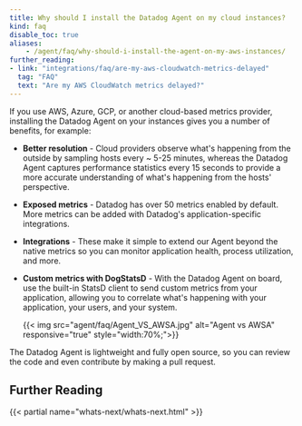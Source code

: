 ```yaml
---
title: Why should I install the Datadog Agent on my cloud instances?
kind: faq
disable_toc: true
aliases:
    - /agent/faq/why-should-i-install-the-agent-on-my-aws-instances/
further_reading:
- link: "integrations/faq/are-my-aws-cloudwatch-metrics-delayed"
  tag: "FAQ"
  text: "Are my AWS CloudWatch metrics delayed?"
---
```


If you use AWS, Azure, GCP, or another cloud-based metrics provider, installing the Datadog Agent on your instances gives you a number of benefits, for example:

* **Better resolution** - Cloud providers observe what's happening from the outside by sampling hosts every ~ 5-25 minutes, whereas the Datadog Agent captures performance statistics every 15 seconds to provide a more accurate understanding of what's happening from the hosts' perspective.

* **Exposed metrics** - Datadog has over 50 metrics enabled by default. More metrics can be added with Datadog's application-specific integrations.

* **Integrations** - These make it simple to extend our Agent beyond the native metrics so you can monitor application health, process utilization, and more.

* **Custom metrics with DogStatsD** - With the Datadog Agent on board, use the built-in StatsD client to send custom metrics from your application, allowing you to correlate what's happening with your application, your users, and your system.

  {{< img src="agent/faq/Agent_VS_AWSA.jpg" alt="Agent vs AWSA" responsive="true" style="width:70%;">}}

The Datadog Agent is lightweight and fully open source, so you can review the code and even contribute by making a pull request.

## Further Reading

{{< partial name="whats-next/whats-next.html" >}}
